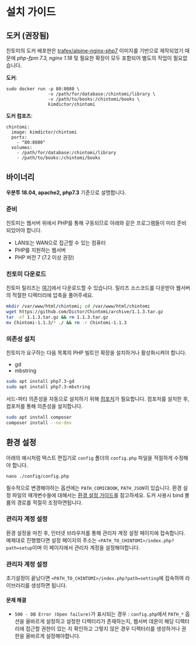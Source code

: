 # 설치 가이드


## 도커 (권장됨)
친토미의 도커 배포판은 [trafex/alpine-nginx-php7](https://hub.docker.com/r/trafex/alpine-nginx-php7) 이미지를 기반으로 제작되었기 때문에 *php-fpm 7.3, nginx 1.18* 및 필요한 확장이 모두 포함되어 별도의 작업이 필요없습니다.   

**도커**:
```
sudo docker run -p 80:8080 \
                -v /path/for/database:/chintomi/library \
                -v /path/to/books:/chintomi/books \
                kimdictor/chintomi
```
**도커 컴포즈**: 
```
chintomi:
  image: kimdictor/chintomi
  ports:
    - "80:8080"
  volumes:
    - /path/for/database:/chintomi/library
    - /path/to/books:/chintomi/books
```

## 바이너리 
**우분투 18.04, apache2, php7.3** 기준으로 설명합니다.  
### 준비
친토미는 웹서버 위에서 PHP를 통해 구동되므로 아래와 같은 프로그램들이 미리 준비되있어야 합니다.
* LAN또는 WAN으로 접근할 수 있는 컴퓨터 
* PHP를 지원하는 웹서버
* PHP 버전 7 (7.2 이상 권장)

### 친토미 다운로드
친토미 릴리즈는 [여기](https://github.com/Dictor/Chintomi/releases)에서 다운로드할 수 있습니다.
릴리즈 소스코드를 다운받아 웹서버의 적절한 디렉터리에 압축을 풀어주세요.
```bash
mkdir /var/www/html/chintomi; cd /var/www/html/chintomi
wget https://github.com/Dictor/Chintomi/archive/1.1.3.tar.gz
tar -xf 1.1.3.tar.gz && rm 1.1.3.tar.gz
mv Chintomi-1.1.3/* ./ && rm -r Chintomi-1.1.3
```

### 의존성 설치
친토미가 요구하는 다음 목록의 PHP 빌트인 확장을 설치하거나 활성화시켜야 합니다.
- gd
- mbstring

```bash
sudo apt install php7.3-gd
sudo apt install php7.3-mbstring
```

서드-파티 의존성을 자동으로 설치하기 위해 [컴포저](https://getcomposer.org/)가 필요합니다. 
컴포저를 설치한 후, 컴포저를 통해 의존성을 설치합니다.
```bash
sudo apt install composer
composer install --no-dev
```
 
## 환경 설정
아래의 예시처럼 텍스트 편집기로 `config` 폴더의 `config.php` 파일을 적절하게 수정해야 합니다. 
```
nano ./config/config.php
```
필수적으로 변경해야하는 옵션에는 `PATH_COMICBOOK`, `PATH_JSON`이 있습니다.
환경 설정 파일의 매개변수들에 대해서는 [환경 설정 가이드](CONFIG_ko.md)를 참고하세요. 도커 사용시 bind 볼륨의 경로를 적절히 조정하면됩니다.

### 관리자 계정 설정
환경 설정을 마친 후, 인터넷 브라우저를 통해 관리자 계정 설정 페이지에 접속합니다. 
예제대로 진행했다면 설정 페이지의 주소는 `<PATH_TO_CHINTOMI>/index.php?path=setup`이며 이 페이지에서 관리자 계정을 설정해야합니다. 

### 관리자 계정 설정
초기설정이 끝났다면 `<PATH_TO_CHINTOMI>/index.php?path=setting`에 접속하여 라이브러리를 생성하면 됩니다.

#### 문제 해결
- `500 - DB Error (Open failure)`가 표시되는 경우 : `config.php`에서 `PATH_*` 옵션을 올바르게 설정하고 설정한 디렉터리가 존재하는지, 웹서버 데몬이 해당 디렉터리에 접근할 권한이 있는 지 확인하고 그렇지 않은 경우 디렉터리를 생성하거나 권한을 올바르게 설정해야합니다. 
